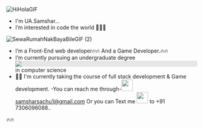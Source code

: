 
![HiHolaGIF](https://user-images.githubusercontent.com/86095752/184543820-e75e0ab7-4f02-47e2-96da-8ac4fb8aa9a8.gif)
- I'm UA.Samshar...
- I’m interested in code the world 🧑‍💻🧑

![SewaRumahNakBayaBileGIF (2)](https://user-images.githubusercontent.com/86095752/184543610-4226cb1c-c827-49f2-a0ee-e9cc8497681c.gif)

- I’m a Front-End web developer🔥🔥 And a Game Developer.🔥🔥
- I’m currently pursuing an undergraduate degree  <img style="display: block;-webkit-user-select: none;margin: auto;background-color: hsl(0, 0%, 90%);transition: background-color 300ms;" src="https://camo.githubusercontent.com/09b38408ff943f8ae366d8b989561967c7e2eb4a1b9469f2fcdc13cac47395a3/68747470733a2f2f696d672e69636f6e73382e636f6d2f65787465726e616c2d766563746f72736c61622d666c61742d766563746f72736c61622f35332f3030303030302f65787465726e616c2d6465677265652d656475636174696f6e2d766563746f72736c61622d666c61742d766563746f72736c61622e706e67"> in computer science 
- 🧑‍💻 I'm currently taking the course of full stack development & Game development.
-You can reach me through-<img src="https://user-images.githubusercontent.com/86095752/184544231-b0918dfd-c6e8-4865-a546-ef4e0690e5ac.gif" width="30px"> <a href="mailto:samsharsachu1@gmail.com">samsharsachu1@gmail.com</a> Or you can Text me  <img src="https://user-images.githubusercontent.com/86095752/184544735-81219e73-b65c-47b8-995e-405f291e97e0.gif" width="30px"> to +91 7306096088..


<!---
samshar123/samshar123 is a ✨ special ✨ repository because its `README.md` (this file) appears on your GitHub profile.
You can click the Preview link to take a look at your changes.
--->
🔥🔥



